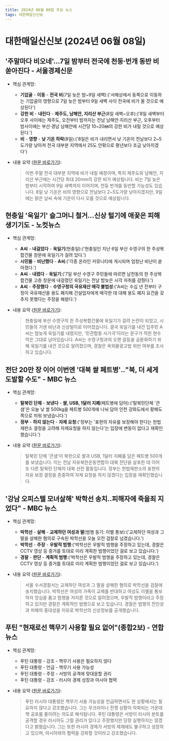 ```yaml
---
title: 2024년 06월 08일 주요 뉴스
tags: 대한매일신신보
---
```


# 대한매일신신보 (2024년 06월 08일)
## '주말마다 비오네'…7일 밤부터 전국에 천둥·번개 동반 비 쏟아진다 - 서울경제신문  
  - 핵심 관계망:  
      
      * **기압골** - **이동** - **전국 비**(7일 늦은 밤~9일 새벽):('서해상에서 동쪽으로 이동하는 기압골의 영향으로 7일 늦은 밤부터 9일 새벽 사이 전국에 비가 올 것으로 예상된다')  
      * **강한 비** - **내린다** - **제주도, 남해안, 지리산 부근**(8일 새벽~오후):('8일 새벽부터 오후 사이에는 제주도, 오전부터 밤까지는 전남 남해안·지리산 부근, 오후부터 밤사이에는 부산·경남 남해안에 시간당 10~20㎜의 강한 비가 내릴 것으로 예상된다.')  
      * **비** - **영향** - **낮 기온 하락**(8일):('8일은 비가 내리면서 낮 기온이 전날보다 2~5도가량 낮아져 전국 대부분 지역에서 25도 안팎으로 평년보다 조금 낮아지겠다')  
  
  - 내용 요약 ([원문 바로가기](https://news.google.com/rss/articles/CBMiK2h0dHBzOi8vd3d3LnNlZGFpbHkuY29tL05ld3NWaWV3LzJEQURGVDJQVFHSAQA?oc=5&hl=en-US&gl=US&ceid=US:en)):  
    > 이번 주말 전국 대부분 지역에 비가 내릴 예정이며, 특히 제주도와 남해안, 지리산 부근에는 시간당 최대 20mm의 강한 비가 예상됩니다. 비는 7일 늦은 밤부터 시작하여 9일 새벽까지 이어지며, 천둥 번개를 동반할 가능성도 있습니다. 8일 낮 기온은 비의 영향으로 전날보다 2~5도가량 낮아지겠지만, 9일에는 맑은 날씨 속에 기온이 다시 오를 것으로 예상됩니다.  
    

## 현충일 '욱일기' 슬그머니 철거…신상 털기에 애꿎은 피해 생기기도 - 노컷뉴스  
  - 핵심 관계망:  
      
      * **A씨** - **내걸었다** - **욱일기**(현충일):('현충일인 지난 6일 부산 수영구의 한 주상복합건물 창문에 욱일기가 걸려 있다.')  
      * **시민들** - **비난했다** - **A씨**:('각종 온라인 커뮤니티에 게시되며 엄청난 비난이 쏟아졌다.')  
      * **A씨** - **내렸다** - **욱일기**:('7일 부산 수영구 주민들에 따르면 남천동의 한 주상복합건물 고층 창문에 내걸렸던 욱일기는 전날 밤늦은 시각 자취를 감췄다.')  
      * **A씨** - **주장했다** - **수영구청의 국유재산 매각 불법성**:('A씨는 수십 년 전부터 구청이 국유재산을 용도 폐지해 건설업자에게 매각한 데 대해 용도 폐지 요건을 갖추지 못했다는 주장을 해왔다.')  
  
  - 내용 요약 ([원문 바로가기](https://news.google.com/rss/articles/CBMiKGh0dHBzOi8vd3d3Lm5vY3V0bmV3cy5jby5rci9uZXdzLzYxNTcxNzXSASpodHRwczovL20ubm9jdXRuZXdzLmNvLmtyL25ld3MvYW1wLzYxNTcxNzU?oc=5&hl=en-US&gl=US&ceid=US:en)):  
    > 현충일에 부산 수영구의 한 주상복합건물에 욱일기가 걸려 논란이 되었고, 시민들의 거센 비난과 신상털이로 이어졌습니다. 결국 욱일기를 내건 입주민 A씨는 밤늦게 욱일기를 내렸지만, '민관합동 사기극'이라는 문구가 적힌 현수막은 그대로 남아있습니다. A씨는 수영구청과의 오랜 갈등을 공론화하기 위해 욱일기를 내건 것으로 알려졌으며, 경찰은 옥외물광고법 위반 여부를 조사하고 있습니다.  
    

## 전단 20만 장 이어 이번엔 '대북 쌀 페트병'‥"북, 더 세게 도발할 수도" - MBC 뉴스  
  - 핵심 관계망:  
      
      * **탈북민 단체** - **보낸다** - **쌀, USB, 1달러 지폐**(페트병에 담아):('탈북민단체 '큰샘'은 오늘 낮 쌀 500kg을 페트병 500개에 나눠 담아 인천 강화도에서 황해도 쪽으로 띄워 보냈습니다.')  
      * **정부** - **하지 않는다** - **자제 요청**:('정부는 '표현의 자유를 보장해야 한다는 헌법재판소 결정을 고려해 자제요청을 하지 않는다'는 입장에 변동이 없다고 재확인했습니다.')  
  
  - 내용 요약 ([원문 바로가기](https://news.google.com/rss/articles/CBMiRWh0dHBzOi8vaW1uZXdzLmltYmMuY29tL3JlcGxheS8yMDI0L253ZGVzay9hcnRpY2xlLzY2MDU3ODRfMzY1MTUuaHRtbNIBRWh0dHBzOi8vaW1uZXdzLmltYmMuY29tL3JlcGxheS8yMDI0L253ZGVzay9hcnRpY2xlLzY2MDU3ODRfMzY1MTYuaHRtbA?oc=5&hl=en-US&gl=US&ceid=US:en)):  
    > 탈북민 단체 '큰샘'이 북한으로 쌀과 USB, 1달러 지폐를 담은 페트병 500개를 보냈습니다. 이는 전날 자유북한운동연합이 대북 전단을 살포한 데 이어 또 다른 탈북민 단체의 대북 선전 활동입니다. 정부는 헌법재판소의 표현의 자유 보장 결정을 존중하여 자제 요청을 하지 않겠다는 입장을 재확인했습니다.  
    

## '강남 오피스텔 모녀살해' 박학선 송치‥피해자에 죽을죄 지었다" - MBC 뉴스  
  - 핵심 관계망:  
      
      * **박학선** - **살해** - **교제하던 여성과 딸**(범행 동기: 이별 통보):('교제하던 여성과 그 딸을 살해한 혐의로 구속된 박학선을 오늘 오전 검찰로 넘겼습니다.')  
      * **박학선** - **주장** - **우발적 범행**:('박학선은 우발적 범행을 주장하고 있는데, 경찰은 CCTV 영상 등 증거를 토대로 미리 계획한 범행이었던 걸로 보고 있습니다.')  
      * **경찰** - **판단** - **계획적 범행**:('박학선은 우발적 범행을 주장하고 있는데, 경찰은 CCTV 영상 등 증거를 토대로 미리 계획한 범행이었던 걸로 보고 있습니다.')  
  
  - 내용 요약 ([원문 바로가기](https://news.google.com/rss/articles/CBMiRGh0dHBzOi8vaW1uZXdzLmltYmMuY29tL25ld3MvMjAyNC9zb2NpZXR5L2FydGljbGUvNjYwNTU4Ml8zNjQzOC5odG1s0gFEaHR0cHM6Ly9pbW5ld3MuaW1iYy5jb20vbmV3cy8yMDI0L3NvY2lldHkvYXJ0aWNsZS82NjA1NTgyXzM2NDM5Lmh0bWw?oc=5&hl=en-US&gl=US&ceid=US:en)):  
    > 서울 수서경찰서는 교제하던 여성과 그 딸을 살해한 혐의로 박학선을 검찰에 송치했습니다. 박학선은 여성의 가족이 교제를 반대하고 여성도 이별을 통보하자 앙심을 품고 범행을 저지른 것으로 알려졌으며, 우발적 범행이라고 주장하고 있지만 경찰은 계획적인 범행으로 보고 있습니다. 경찰은 범행의 잔인성과 피해의 중대성을 이유로 박학선의 신상정보를 공개했습니다.  
    

## 푸틴 "현재로선 핵무기 사용할 필요 없어"(종합2보) - 연합뉴스  
  - 핵심 관계망:  
      
      * 푸틴 대통령 - 강조 - 핵무기 사용은 필요하지 않다  
      * 푸틴 대통령 - 언급 - 핵무기 사용 가능성  
      * 푸틴 대통령 - 주장 - 서방의 공격에 맞대응할 권리  
      * 푸틴 대통령 - 강조 - 러시아 경제 성장과 아시아 협력  
  
  - 내용 요약 ([원문 바로가기](https://news.google.com/rss/articles/CBMiL2h0dHBzOi8vd3d3LnluYS5jby5rci92aWV3L0FLUjIwMjQwNjA4MDAwNTUyMDgw0gExaHR0cHM6Ly9tLnluYS5jby5rci9hbXAvdmlldy9BS1IyMDI0MDYwODAwMDU1MjA4MA?oc=5&hl=en-US&gl=US&ceid=US:en)):  
    > 푸틴 러시아 대통령은 핵무기 사용 가능성을 언급하면서도 현 상황에서는 필요하지 않다고 강조했습니다. 그는 우크라이나 전쟁 상황이 악화되는 가운데 핵 공포를 줄이려는 의도로 해석됩니다. 푸틴 대통령은 서방이 러시아 본토를 공격할 경우 러시아도 그럴 권리가 있다고 주장했지만 당장 실행하지는 않겠다고 밝혔습니다. 그는 또한 러시아 경제가 서방의 제재에도 불구하고 성장하고 있으며, 아시아와의 협력을 강화할 것이라고 강조했습니다.  
    